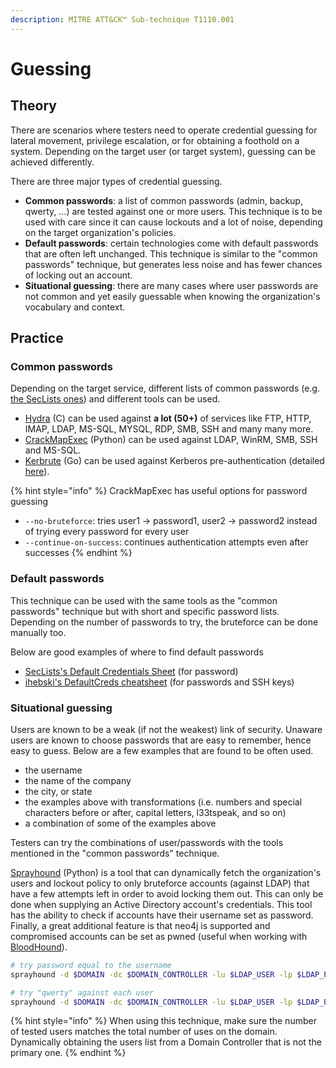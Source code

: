 ```yaml
---
description: MITRE ATT&CK™ Sub-technique T1110.001
---
```


# Guessing

## Theory

There are scenarios where testers need to operate credential guessing for lateral movement, privilege escalation, or for obtaining a foothold on a system. Depending on the target user \(or target system\), guessing can be achieved differently.

There are three major types of credential guessing.

* **Common passwords**: a list of common passwords \(admin, backup, qwerty, ...\) are tested against one or more users. This technique is to be used with care since it can cause lockouts and a lot of noise, depending on the target organization's policies.
* **Default passwords**: certain technologies come with default passwords that are often left unchanged. This technique is similar to the "common passwords" technique, but generates less noise and has fewer chances of locking out an account.
* **Situational guessing**: there are many cases where user passwords are not common and yet easily guessable when knowing the organization's vocabulary and context.

## Practice

### Common passwords

Depending on the target service, different lists of common passwords \(e.g. [the SecLists ones](https://github.com/danielmiessler/SecLists/tree/master/Passwords/Common-Credentials)\) and different tools can be used.

* [Hydra](https://github.com/vanhauser-thc/thc-hydra) \(C\) can be used against **a lot \(50+\)** of services like FTP, HTTP, IMAP, LDAP, MS-SQL, MYSQL, RDP, SMB, SSH and many many more.
* [CrackMapExec](https://github.com/byt3bl33d3r/CrackMapExec) \(Python\) can be used against LDAP, WinRM, SMB, SSH and MS-SQL.
* [Kerbrute](https://github.com/ropnop/kerbrute) \(Go\) can be used against Kerberos pre-authentication \(detailed [here](../../kerberos/pre-auth-bruteforce.md)\).

{% hint style="info" %}
CrackMapExec has useful options for password guessing

* `--no-bruteforce`: tries user1 -&gt; password1, user2 -&gt; password2 instead of trying every password for every user
* `--continue-on-success`: continues authentication attempts even after successes
{% endhint %}

### Default passwords

This technique can be used with the same tools as the "common passwords" technique but with short and specific password lists. Depending on the number of passwords to try, the bruteforce can be done manually too.

Below are good examples of where to find default passwords

* [SecLists's Default Credentials Sheet](https://github.com/danielmiessler/SecLists/blob/master/Passwords/Default-Credentials/default-passwords.csv) \(for password\)
* [ihebski's DefaultCreds cheatsheet](https://github.com/ihebski/DefaultCreds-cheat-sheet) \(for passwords and SSH keys\)

### Situational guessing

Users are known to be a weak \(if not the weakest\) link of security. Unaware users are known to choose passwords that are easy to remember, hence easy to guess. Below are a few examples that are found to be often used.

* the username
* the name of the company
* the city, or state
* the examples above with transformations \(i.e. numbers and special characters before or after, capital letters, l33tspeak, and so on\)
* a combination of some of the examples above

Testers can try the combinations of user/passwords with the tools mentioned in the "common passwords" technique.

[Sprayhound](https://github.com/Hackndo/sprayhound) \(Python\) is a tool that can dynamically fetch the organization's users and lockout policy to only bruteforce accounts \(against LDAP\) that have a few attempts left in order to avoid locking them out. This can only be done when supplying an Active Directory account's credentials. This tool has the ability to check if accounts have their username set as password. Finally, a great additional feature is that neo4j is supported and compromised accounts can be set as pwned \(useful when working with [BloodHound](../../../recon/bloodhound.md)\).

```bash
# try password equal to the username
sprayhound -d $DOMAIN -dc $DOMAIN_CONTROLLER -lu $LDAP_USER -lp $LDAP_PASSWORD

# try "qwerty" against each user
sprayhound -d $DOMAIN -dc $DOMAIN_CONTROLLER -lu $LDAP_USER -lp $LDAP_PASSWORD -p "qwerty"
```

{% hint style="info" %}
When using this technique, make sure the number of tested users matches the total number of uses on the domain. Dynamically obtaining the users list from a Domain Controller that is not the primary one. 
{% endhint %}

